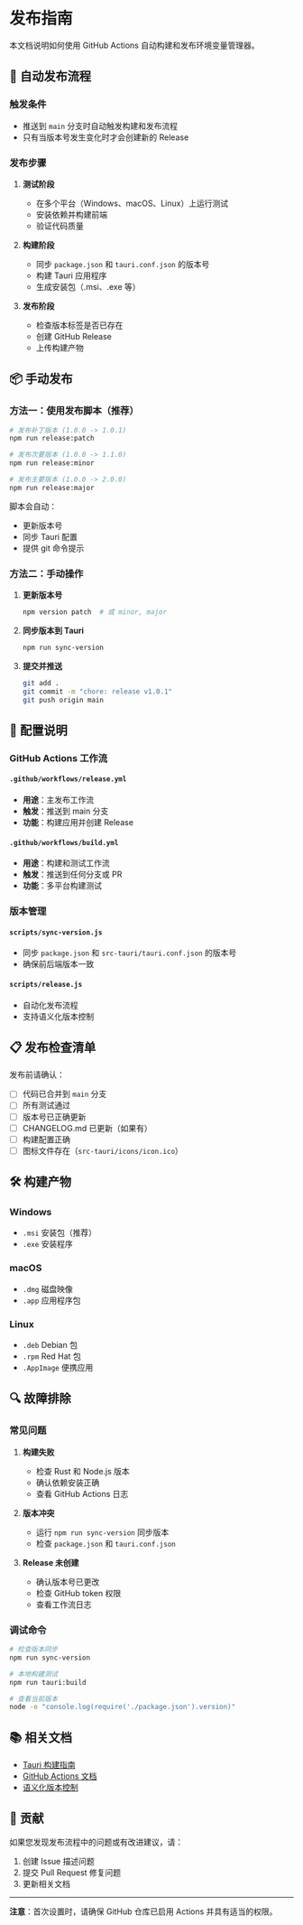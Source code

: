 # 发布指南

本文档说明如何使用 GitHub Actions 自动构建和发布环境变量管理器。

## 🚀 自动发布流程

### 触发条件
- 推送到 `main` 分支时自动触发构建和发布流程
- 只有当版本号发生变化时才会创建新的 Release

### 发布步骤

1. **测试阶段**
   - 在多个平台（Windows、macOS、Linux）上运行测试
   - 安装依赖并构建前端
   - 验证代码质量

2. **构建阶段**
   - 同步 `package.json` 和 `tauri.conf.json` 的版本号
   - 构建 Tauri 应用程序
   - 生成安装包（.msi、.exe 等）

3. **发布阶段**
   - 检查版本标签是否已存在
   - 创建 GitHub Release
   - 上传构建产物

## 📦 手动发布

### 方法一：使用发布脚本（推荐）

```bash
# 发布补丁版本 (1.0.0 -> 1.0.1)
npm run release:patch

# 发布次要版本 (1.0.0 -> 1.1.0)
npm run release:minor

# 发布主要版本 (1.0.0 -> 2.0.0)
npm run release:major
```

脚本会自动：
- 更新版本号
- 同步 Tauri 配置
- 提供 git 命令提示

### 方法二：手动操作

1. **更新版本号**
   ```bash
   npm version patch  # 或 minor, major
   ```

2. **同步版本到 Tauri**
   ```bash
   npm run sync-version
   ```

3. **提交并推送**
   ```bash
   git add .
   git commit -m "chore: release v1.0.1"
   git push origin main
   ```

## 🔧 配置说明

### GitHub Actions 工作流

#### `.github/workflows/release.yml`
- **用途**：主发布工作流
- **触发**：推送到 main 分支
- **功能**：构建应用并创建 Release

#### `.github/workflows/build.yml`
- **用途**：构建和测试工作流
- **触发**：推送到任何分支或 PR
- **功能**：多平台构建测试

### 版本管理

#### `scripts/sync-version.js`
- 同步 `package.json` 和 `src-tauri/tauri.conf.json` 的版本号
- 确保前后端版本一致

#### `scripts/release.js`
- 自动化发布流程
- 支持语义化版本控制

## 📋 发布检查清单

发布前请确认：

- [ ] 代码已合并到 `main` 分支
- [ ] 所有测试通过
- [ ] 版本号已正确更新
- [ ] CHANGELOG.md 已更新（如果有）
- [ ] 构建配置正确
- [ ] 图标文件存在（`src-tauri/icons/icon.ico`）

## 🛠️ 构建产物

### Windows
- `.msi` 安装包（推荐）
- `.exe` 安装程序

### macOS
- `.dmg` 磁盘映像
- `.app` 应用程序包

### Linux
- `.deb` Debian 包
- `.rpm` Red Hat 包
- `.AppImage` 便携应用

## 🔍 故障排除

### 常见问题

1. **构建失败**
   - 检查 Rust 和 Node.js 版本
   - 确认依赖安装正确
   - 查看 GitHub Actions 日志

2. **版本冲突**
   - 运行 `npm run sync-version` 同步版本
   - 检查 `package.json` 和 `tauri.conf.json`

3. **Release 未创建**
   - 确认版本号已更改
   - 检查 GitHub token 权限
   - 查看工作流日志

### 调试命令

```bash
# 检查版本同步
npm run sync-version

# 本地构建测试
npm run tauri:build

# 查看当前版本
node -e "console.log(require('./package.json').version)"
```

## 📚 相关文档

- [Tauri 构建指南](https://tauri.app/v1/guides/building/)
- [GitHub Actions 文档](https://docs.github.com/en/actions)
- [语义化版本控制](https://semver.org/lang/zh-CN/)

## 🤝 贡献

如果您发现发布流程中的问题或有改进建议，请：

1. 创建 Issue 描述问题
2. 提交 Pull Request 修复问题
3. 更新相关文档

---

**注意**：首次设置时，请确保 GitHub 仓库已启用 Actions 并具有适当的权限。
